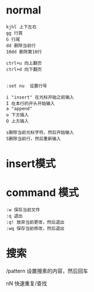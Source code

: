# normal

```
kjhl 上下左右
gg 行首
G 行尾
dd 删除当前行
10dd 删除第10行

ctrl+u 向上翻页
ctrl+d 向下翻页


:set nu  设置行号
```



```
i "insert" 在光标开始之前输入
I 在本行的开头开始输入
a "append"
o 下方插入
O 上方插入

s删除当前光标字符，然后开始输入
S删除当前行，然后重新输入

```



# insert模式





# command 模式 



```
:w 保存当前文件
:q 退出
:q! 放弃当前更改，然后退出 
:wq 保存当前修改，然后退出
```





# 搜索

/pattern 设置搜素的内容，然后回车

nN 快速重复/查找

